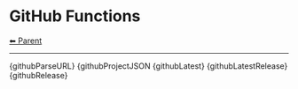 # GitHub Functions

<!-- TEMPLATE header 2 -->
[⬅ Parent ](../)
<hr />

{githubParseURL}
{githubProjectJSON
{githubLatest}
{githubLatestRelease}
{githubRelease}
